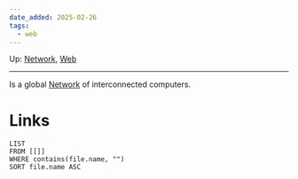 ```yaml
---
date_added: 2025-02-26
tags:
  - web
---
```

Up: [Network](Network.md), [Web](Web/Web.md)
___
 Is a global [Network](Network.md) of interconnected computers.
# Links
```dataview
LIST
FROM [[]]
WHERE contains(file.name, "")
SORT file.name ASC
```
